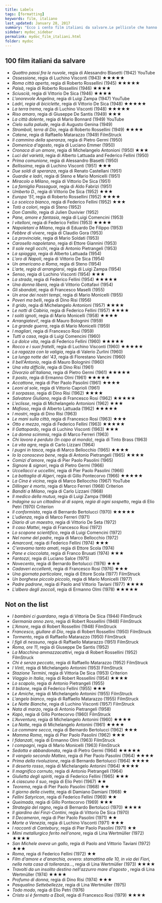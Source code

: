 ```yaml
---
title: Labels
tags: [formatting]
keywords: film, italiano
last_updated: January 28, 2017
summary: "Ecco i cento film italiani da salvare.Le pellicole che hanno cambiato la memoria collettiva del Paese tra il 1942 e il 1978."
sidebar: mydoc_sidebar
permalink: mydoc_film_italiani.html
folder: mydoc
---
```


## 100 film italiani da salvare

* _Quattro passi fra le nuvole_, regia di Alessandro Blasetti (1942) YouTube
* _Ossessione_, regia di Luchino Visconti (1943) &#9733;&#9733;&#9733;&#9733;&#9733;
* _Roma città aperta_, regia di Roberto Rossellini (1945) &#9733;&#9733;&#9733;&#9733;&#9733;
* _Paisà_, regia di Roberto Rossellini (1946) &#9733;&#9733;&#9733;&#9733;
* _Sciuscià_, regia di Vittorio De Sica (1946) &#9733;&#9733;&#9733;&#9733;
* _L'onorevole Angelina_, regia di Luigi Zampa (1947) YouTube
* _Ladri, regia di biciclette_, regia di Vittorio De Sica (1948) &#9733;&#9733;&#9733;&#9733;&#9733;
* _La terra trema_, regia di Luchino Visconti (1948) &#9733;&#9733;&#9733;&#9733;&#9733;
* _Riso amaro_, regia di Giuseppe De Santis (1949) &#9733;&#9733;&#9733;
* _La città dolente_, regia di Mario Bonnard (1949) YouTube
* _Cielo sulla palude_, regia di Augusto Genina (1949)
* _Stromboli, terra di Dio_, regia di Roberto Rossellini (1949) &#9733;&#9733;&#9733;&#9733;
* _Catene_, regia di Raffaello Matarazzo (1949) FilmStruck
* _Il cammino della speranza_, regia di Pietro Germi (1950)
* _Domenica d'agosto_, regia di Luciano Emmer (1950)
* _Cronaca di un amore_, regia di Michelangelo Antonioni (1950) &#9733;&#9733;&#9733;
* _Luci del varietà_, regia di Alberto Lattuada and Federico Fellini (1950)
* _Prima comunione_, regia di Alessandro Blasetti (1950)
* _Bellissima_, regia di Luchino Visconti (1951) &#9733;&#9733;&#9733;
* _Due soldi di speranza_, regia di Renato Castellani (1951)
* _Guardie e ladri_, regia di Steno e Mario Monicelli (1951)
* _Miracolo a Milano_, regia di Vittorio De Sica (1951)
* _La famiglia Passaguai_, regia di Aldo Fabrizi (1951)
* _Umberto D._, regia di Vittorio De Sica (1952) &#9733;&#9733;&#9733;
* _Europa '51_, regia di Roberto Rossellini (1952) &#9733;&#9733;&#9733;&#9733;
* _Lo sceicco bianco_, regia di Federico Fellini (1952) &#9733;&#9733;&#9733;
* _Totò a colori_, regia di Steno (1952)
* _Don Camillo_, regia di Julien Duvivier (1952)
* _Pane, amore e fantasia_, regia di Luigi Comencini (1953)
* _I vitelloni_, regia di Federico Fellini (1953) &#9733;&#9733;&#9733;&#9733;
* _Napoletani a Milano_, regia di Eduardo De Filippo (1953)
* _Febbre di vivere_, regia di Claudio Gora (1953)
* _La provinciale_, regia di Mario Soldati (1953)
* _Carosello napoletano_, regia di Ettore Giannini (1953)
* _Il sole negli occhi_, regia di Antonio Pietrangeli (1953)
* _La spiaggia_, regia di Alberto Lattuada (1954)
* _L'oro di Napoli_, regia di Vittorio De Sica (1954)
* _Un americano a Roma_, regia di Steno (1954)
* _L'arte, regia di arrangiarsi_, regia di Luigi Zampa (1954)
* _Senso_, regia di Luchino Visconti (1954) &#9733;&#9733;&#9733;
* _La strada_, regia di Federico Fellini (1954) &#9733;&#9733;&#9733;&#9733;&#9733;
* _Una donna libera_, regia di Vittorio Cottafavi (1954)
* _Gli sbandati_, regia di Francesco Maselli (1955)
* _Un eroe dei nostri tempi_, regia di Mario Monicelli (1955)
* _Poveri ma belli_, regia di Dino Risi (1956)
* _Il grido_, regia di Michelangelo Antonioni (1957) &#9733;&#9733;&#9733;&#9733;
* _Le notti di Cabiria_, regia di Federico Fellini (1957) &#9733;&#9733;&#9733;&#9733;
* _I soliti ignoti_, regia di Mario Monicelli (1958) &#9733;&#9733;&#9733;&#9733;
* _Arrangiatevi!_, regia di Mauro Bolognini (1959)
* _La grande guerra_, regia di Mario Monicelli (1959)
* _I magliari_, regia di Francesco Rosi (1959)
* _Tutti a casa_, regia di Luigi Comencini (1960)
* _La dolce vita_, regia di Federico Fellini (1960) &#9733;&#9733;&#9733;&#9733;&#9733;
* _Rocco e i suoi fratelli_, regia di Luchino Visconti (1960) &#9733;&#9733;&#9733;&#9733;&#9733;
* _La ragazza con la valigia_, regia di Valerio Zurlini (1960)
* _La lunga notte del '43_, regia di Florestano Vancini (1960)
* _Il bell'Antonio_, regia di Mauro Bolognini (1960)
* _Una vita difficile_, regia di Dino Risi (1961)
* _Divorzio all'italiana_, regia di Pietro Germi (1961) &#9733;&#9733;&#9733;&#9733;&#9733;
* _Il posto_, regia di Ermanno Olmi (1961) &#9733;&#9733;&#9733;&#9733;&#9733;
* _Accattone_, regia di Pier Paolo Pasolini (1961) &#9733;&#9733;&#9733;&#9733;
* _Leoni al sole_, regia di Vittorio Caprioli (1961)
* _Il sorpasso_, regia di Dino Risi (1962) &#9733;&#9733;&#9733;&#9733;
* _Salvatore Giuliano_, regia di Francesco Rosi (1962) &#9733;&#9733;&#9733;&#9733;&#9733;
* _L'eclisse_, regia di Michelangelo Antonioni (1962) &#9733;&#9733;&#9733;
* _Mafioso_, regia di Alberto Lattuada (1962) &#9733;&#9733;&#9733;&#9733;&#9733;
* _I mostri_, regia di Dino Risi (1963)
* _Le mani sulla città_, regia di Francesco Rosi (1963) &#9733;&#9733;&#9733;
* _Otto e mezzo_, regia di Federico Fellini (1963) &#9733;&#9733;&#9733;&#9733;&#9733;
* _Il Gattopardo_, regia di Luchino Visconti (1963) &#9733;&#9733;&#9733;
* _La donna scimmia_, regia di Marco Ferreri (1963)
* _Chi lavora è perduto (In capo al mondo)_, regia di Tinto Brass (1963)
* _La vita agra_, regia di Carlo Lizzani (1964)
* _I pugni in tasca_, regia di Marco Bellocchio (1965) &#9733;&#9733;&#9733;&#9733;
* _Io la conoscevo bene_, regia di Antonio Pietrangeli (1965) &#9733;&#9733;&#9733;&#9733;
* _Comizi d'amore_, regia di Pier Paolo Pasolini (1965)
* _Signore & signori_, regia di Pietro Germi (1966)
* _Uccellacci e uccellini_, regia di Pier Paolo Pasolini (1966)
* _La battaglia di Algeri_, regia di Gillo Pontecorvo (1966) &#9733;&#9733;&#9733;&#9733;&#9733;
* _La Cina è vicina_, regia di Marco Bellocchio (1967) YouTube
* _Dillinger è morto_, regia di Marco Ferreri (1968) Criterion
* _Banditi a Milano_, regia di Carlo Lizzani (1968)
* _Il medico della mutua_, regia di Luigi Zampa (1968)
* _Indagine su un cittadino al di sopra, regia di ogni sospetto_, regia di Elio Petri (1970) Criterion
* _Il conformista_, regia di Bernardo Bertolucci (1970) &#9733;&#9733;&#9733;&#9733;&#9733;
* _L'udienza_, regia di Marco Ferreri (1971)
* _Diario di un maestro_, regia di Vittorio De Seta (1972)
* _Il caso Mattei_, regia di Francesco Rosi (1972)
* _Lo scopone scientifico_, regia di Luigi Comencini (1972)
* _Nel nome del padre_, regia di Marco Bellocchio (1972)
* _Amarcord_, regia di Federico Fellini (1974) &#9733;&#9733;&#9733;
* _C'eravamo tanto amati_, regia di Ettore Scola (1974)
* _Pane e cioccolata_, regia di Franco Brusati (1974) &#9733;&#9733;&#9733;
* _Fantozzi_, regia di Luciano Salce (1975)
* _Novecento_, regia di Bernardo Bertolucci (1976) &#9733;&#9733;&#9733;
* _Cadaveri eccellenti_, regia di Francesco Rosi (1976) &#9733;&#9733;&#9733;
* _Una giornata particolare_, regia di Ettore Scola (1977) FilmStruck
* _Un borghese piccolo piccolo_, regia di Mario Monicelli (1977)
* _Padre padrone_, regia di Paolo and Vittorio Taviani (1977) &#9733;&#9733;&#9733;&#9733;
* _L'albero degli zoccoli_, regia di Ermanno Olmi (1978) &#9733;&#9733;&#9733;&#9733;&#9733;

## Not on the list 

* _I bambini ci guardano_, regia di Vittoria De Sica (1944) FilmStruck
* _Germania anno zero_, regia di Robert Rossellini (1948) FilmStruck
* _L'Amore_, regia di Robert Rossellini (1948) FilmStruck
* _Francesco, giullare di Dio_, regia di Robert Rossellini (1950) FilmStruck
* _Tormento_, regia di Raffaello Matarazzo (1950) FilmStruck
* _I figli di nessuno_, regia di Raffaello Matarazzo (1951) FilmStruck
* _Roma, ore 11_, regia di Giuseppe De Santis (1952) 
* _La Macchina ammazzacattivi_, regia di Robert Rossellini (1952) FilmStruck
* _Chi è senza peccato_, regia di Raffaello Matarazzo (1952) FilmStruck
* _I Vinti_, regia di Michelangelo Antonini (1953) FilmStruck 
* _Stazione Termini_, regia di Vittoria De Sica (1953) Criterion 
* _Viaggio in Italia_, regia di Robert Rossellini (1954)  &#9733;&#9733;&#9733;&#9733; 
* _Lo scapolo_, regia di Antonio Pietrangeli (1955)
* _Il bidone_, regia di Federico Fellini (1955) &#9733;&#9733;&#9733;
* _Le Amiche_, regia di Michelangelo Antonini (1955) FilmStruck 
* _L'angelo bianco_, regia di Raffaello Matarazzo (1955) FilmStruck
* _Le Notte Bianche_, regia di Luchino Visconti (1957) FilmStruck 
* _Nata di marzo_, regia di Antonio Pietrangeli (1958)
* _Kapò_, regia di Gillo Pontecorvo (1960) FilmStruck
* _L'Avventura_, regia di Michelangelo Antonini (1960) &#9733;&#9733;&#9733;&#9733;
* _La Notte_, regia di Michelangelo Antonini (1961) &#9733;&#9733;&#9733;&#9733;
* _La commare secca_, regia di Bernardo Bertolucci (1962) &#9733;&#9733;&#9733;
* _Mamma Roma_, regia di Pier Paolo Pasolini (1962) &#9733;&#9733;&#9733;
* _I fidanzati_, regia di Ermanno Olmi (1963) FilmStruck
* _I compagni_, regia di Mario Monicelli (1963) FilmStruck
* _Sedotta e abbandonata_, regia di Pietro Germi (1964) &#9733;&#9733;&#9733;&#9733;&#9733;
* _Il vangelo secondo Matteo_, regia di Pier Paolo Pasolini (1964) &#9733;&#9733;&#9733;&#9733;
* _Prima della rivoluzione_, regia di Bernardo Bertolucci (1964) &#9733;&#9733;&#9733;&#9733;
* _Il deserto rosso_, regia di Michelangelo Antonini (1964) &#9733;&#9733;&#9733;&#9733;
* _Il magnifico cornuto_, regia di Antonio Pietrangeli (1964)
* _Giulietta degli spiriti_, regia di Federico Fellini (1965) &#9733;&#9733;&#9733;
* _A ciascuno il suo_, regia di Elio Petri (1967) &#9733;&#9733;
* _Teorema_, regia di Pier Paolo Pasolini (1968) &#9733;&#9733;
* _Il giorno della civetta_, regia di Damiano Damiani (1968) &#9733;
* _Fellini Satyricon_, regia di Federico Fellini (1969) &#9733;&#9733;
* _Queimada_, regia di Gillo Pontecorvo (1969) &#9733;&#9733;&#9733;
* _Strategia del ragno_, regia di Bernardo Bertolucci (1970) &#9733;&#9733;&#9733;&#9733;
* _Il giardino dei Finzi-Contini_, regia di Vittorio De Sica (1970) 
* _Il Decameron_, regia di Pier Paolo Pasolini (1971) &#9733;&#9733;
* _Morte a Venezia_, regia di Luchino Visconti (1971) &#9733;&#9733;&#9733;
* _I racconti di Cantebury_, regia di Pier Paolo Pasolini (1971) &#9733;&#9733;
* _Mimí metallurgico ferito nell'onore_, regia di Lina Wertmüller (1972) &#9733;&#9733;&#9733;&#9733;
* _San Michele aveva un gallo_, regia di Paolo and Vittorio Taviani (1972) &#9733;&#9733;&#9733;
* _Roma_, regia di Federico Fellini (1972) &#9733;&#9733;
* _Film d'amore e d'anarchia, ovvero: stamattina alle 10, in via dei Fiori, nella nota casa di tolleranza..._, regia di Lina Wertmüller (1973) &#9733;&#9733;&#9733;&#9733;
* _Travolti da un insolito destino nell'azzurro mare d'agosto_ , regia di Lina Wertmüller (1974) &#9733;&#9733;&#9733;&#9733;
* _Profumo di donna_, regia di Dino Risi (1974) &#9733;&#9733;&#9733;
* _Pasqualino Settebellezze_, regia di Lina Wertmüller (1975) 
* _Todo modo_, regia di Elio Petri (1976) 
* _Cristo si è fermato a Eboli_, regia di Francesco Rosi (1979) &#9733;&#9733;&#9733;&#9733;

